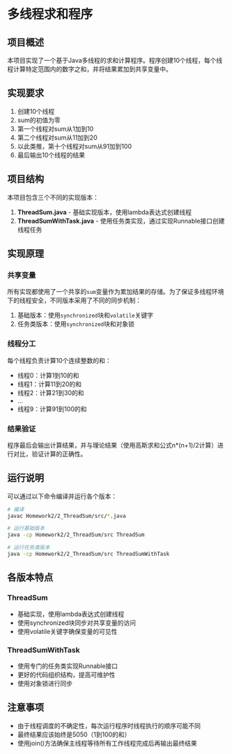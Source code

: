 # 多线程求和程序

## 项目概述

本项目实现了一个基于Java多线程的求和计算程序。程序创建10个线程，每个线程计算特定范围内的数字之和，并将结果累加到共享变量中。

## 实现要求

1. 创建10个线程
2. sum的初值为零
3. 第一个线程对sum从1加到10
4. 第二个线程对sum从11加到20
5. 以此类推，第十个线程对sum从91加到100
6. 最后输出10个线程的结果

## 项目结构

本项目包含三个不同的实现版本：

1. **ThreadSum.java** - 基础实现版本，使用lambda表达式创建线程
2. **ThreadSumWithTask.java** - 使用任务类实现，通过实现Runnable接口创建线程任务

## 实现原理

### 共享变量

所有实现都使用了一个共享的`sum`变量作为累加结果的存储。为了保证多线程环境下的线程安全，不同版本采用了不同的同步机制：

1. 基础版本：使用`synchronized`块和`volatile`关键字
2. 任务类版本：使用`synchronized`块和对象锁

### 线程分工

每个线程负责计算10个连续整数的和：
- 线程0：计算1到10的和
- 线程1：计算11到20的和
- 线程2：计算21到30的和
- ...
- 线程9：计算91到100的和

### 结果验证

程序最后会输出计算结果，并与理论结果（使用高斯求和公式n*(n+1)/2计算）进行对比，验证计算的正确性。

## 运行说明

可以通过以下命令编译并运行各个版本：

```bash
# 编译
javac Homework2/2_ThreadSum/src/*.java

# 运行基础版本
java -cp Homework2/2_ThreadSum/src ThreadSum

# 运行任务类版本
java -cp Homework2/2_ThreadSum/src ThreadSumWithTask
```

## 各版本特点

### ThreadSum

- 基础实现，使用lambda表达式创建线程
- 使用synchronized块同步对共享变量的访问
- 使用volatile关键字确保变量的可见性

### ThreadSumWithTask

- 使用专门的任务类实现Runnable接口
- 更好的代码组织结构，提高可维护性
- 使用对象锁进行同步

## 注意事项

- 由于线程调度的不确定性，每次运行程序时线程执行的顺序可能不同
- 最终结果应该始终是5050（1到100的和）
- 使用join()方法确保主线程等待所有工作线程完成后再输出最终结果 